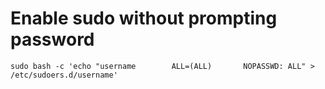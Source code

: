 # Enable sudo without prompting password

```
sudo bash -c 'echo "username        ALL=(ALL)       NOPASSWD: ALL" > /etc/sudoers.d/username'
```